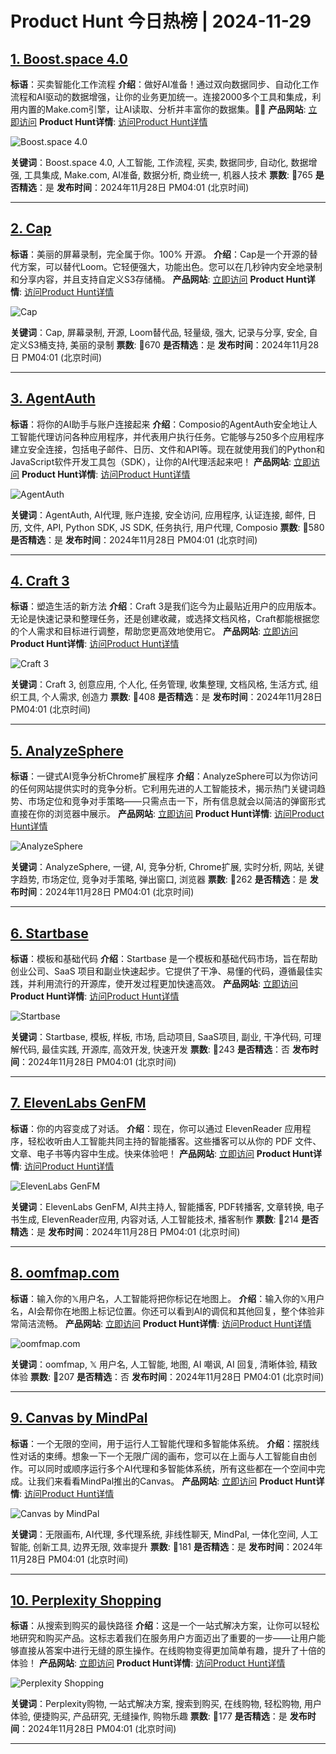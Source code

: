# Product Hunt 今日热榜 | 2024-11-29

## [1. Boost.space 4.0](https://www.producthunt.com/posts/boost-space-4-0?utm_campaign=producthunt-api&utm_medium=api-v2&utm_source=Application%3A+phtrends+%28ID%3A+147529%29)
**标语**：买卖智能化工作流程
**介绍**：做好AI准备！通过双向数据同步、自动化工作流程和AI驱动的数据增强，让你的业务更加统一。连接2000多个工具和集成，利用内置的Make.com引擎，让AI读取、分析并丰富你的数据集。🤖✅
**产品网站**: [立即访问](https://www.producthunt.com/r/YCPBKZM7WW3HXZ?utm_campaign=producthunt-api&utm_medium=api-v2&utm_source=Application%3A+phtrends+%28ID%3A+147529%29)
**Product Hunt详情**: [访问Product Hunt详情](https://www.producthunt.com/posts/boost-space-4-0?utm_campaign=producthunt-api&utm_medium=api-v2&utm_source=Application%3A+phtrends+%28ID%3A+147529%29)

![Boost.space 4.0](https://ph-files.imgix.net/12d8ed88-9bcb-4d55-8207-a77d9dfc14e1.png?auto=format&fit=crop&frame=1&h=512&w=1024)

**关键词**：Boost.space 4.0, 人工智能, 工作流程, 买卖, 数据同步, 自动化, 数据增强, 工具集成, Make.com, AI准备, 数据分析, 商业统一, 机器人技术
**票数**: 🔺765
**是否精选**：是
**发布时间**：2024年11月28日 PM04:01 (北京时间)

---

## [2. Cap](https://www.producthunt.com/posts/cap-4?utm_campaign=producthunt-api&utm_medium=api-v2&utm_source=Application%3A+phtrends+%28ID%3A+147529%29)
**标语**：美丽的屏幕录制，完全属于你。100% 开源。
**介绍**：Cap是一个开源的替代方案，可以替代Loom。它轻便强大，功能出色。您可以在几秒钟内安全地录制和分享内容，并且支持自定义S3存储桶。
**产品网站**: [立即访问](https://www.producthunt.com/r/F6YGGQO6K3YFDC?utm_campaign=producthunt-api&utm_medium=api-v2&utm_source=Application%3A+phtrends+%28ID%3A+147529%29)
**Product Hunt详情**: [访问Product Hunt详情](https://www.producthunt.com/posts/cap-4?utm_campaign=producthunt-api&utm_medium=api-v2&utm_source=Application%3A+phtrends+%28ID%3A+147529%29)

![Cap](https://ph-files.imgix.net/644a8894-ea7c-472a-bfd1-6b9d49d9fac2.jpeg?auto=format&fit=crop&frame=1&h=512&w=1024)

**关键词**：Cap, 屏幕录制, 开源, Loom替代品, 轻量级, 强大, 记录与分享, 安全, 自定义S3桶支持, 美丽的录制
**票数**: 🔺670
**是否精选**：是
**发布时间**：2024年11月28日 PM04:01 (北京时间)

---

## [3. AgentAuth](https://www.producthunt.com/posts/agentauth?utm_campaign=producthunt-api&utm_medium=api-v2&utm_source=Application%3A+phtrends+%28ID%3A+147529%29)
**标语**：将你的AI助手与账户连接起来
**介绍**：Composio的AgentAuth安全地让人工智能代理访问各种应用程序，并代表用户执行任务。它能够与250多个应用程序建立安全连接，包括电子邮件、日历、文件和API等。现在就使用我们的Python和JavaScript软件开发工具包（SDK），让你的AI代理活起来吧！
**产品网站**: [立即访问](https://www.producthunt.com/r/CBWYX6OUHOZYGL?utm_campaign=producthunt-api&utm_medium=api-v2&utm_source=Application%3A+phtrends+%28ID%3A+147529%29)
**Product Hunt详情**: [访问Product Hunt详情](https://www.producthunt.com/posts/agentauth?utm_campaign=producthunt-api&utm_medium=api-v2&utm_source=Application%3A+phtrends+%28ID%3A+147529%29)

![AgentAuth](https://ph-files.imgix.net/ccf0edbd-10be-4785-abb7-5b144f0998b7.gif?auto=format&fit=crop&frame=1&h=512&w=1024)

**关键词**：AgentAuth, AI代理, 账户连接, 安全访问, 应用程序, 认证连接, 邮件, 日历, 文件, API, Python SDK, JS SDK, 任务执行, 用户代理, Composio
**票数**: 🔺580
**是否精选**：是
**发布时间**：2024年11月28日 PM04:01 (北京时间)

---

## [4. Craft 3](https://www.producthunt.com/posts/craft-3-1?utm_campaign=producthunt-api&utm_medium=api-v2&utm_source=Application%3A+phtrends+%28ID%3A+147529%29)
**标语**：塑造生活的新方法
**介绍**：Craft 3是我们迄今为止最贴近用户的应用版本。无论是快速记录和整理任务，还是创建收藏，或选择文档风格，Craft都能根据您的个人需求和目标进行调整，帮助您更高效地使用它。
**产品网站**: [立即访问](https://www.producthunt.com/r/MJZ5G2PA22H6NZ?utm_campaign=producthunt-api&utm_medium=api-v2&utm_source=Application%3A+phtrends+%28ID%3A+147529%29)
**Product Hunt详情**: [访问Product Hunt详情](https://www.producthunt.com/posts/craft-3-1?utm_campaign=producthunt-api&utm_medium=api-v2&utm_source=Application%3A+phtrends+%28ID%3A+147529%29)

![Craft 3](https://ph-files.imgix.net/a5d10683-1a3a-469b-97bd-ffbf42e4dff0.jpeg?auto=format&fit=crop&frame=1&h=512&w=1024)

**关键词**：Craft 3, 创意应用, 个人化, 任务管理, 收集整理, 文档风格, 生活方式, 组织工具, 个人需求, 创造力
**票数**: 🔺408
**是否精选**：是
**发布时间**：2024年11月28日 PM04:01 (北京时间)

---

## [5. AnalyzeSphere](https://www.producthunt.com/posts/analyzesphere?utm_campaign=producthunt-api&utm_medium=api-v2&utm_source=Application%3A+phtrends+%28ID%3A+147529%29)
**标语**：一键式AI竞争分析Chrome扩展程序
**介绍**：AnalyzeSphere可以为你访问的任何网站提供实时的竞争分析。它利用先进的人工智能技术，揭示热门关键词趋势、市场定位和竞争对手策略——只需点击一下，所有信息就会以简洁的弹窗形式直接在你的浏览器中展示。
**产品网站**: [立即访问](https://www.producthunt.com/r/LOIMLG5IYTJU5H?utm_campaign=producthunt-api&utm_medium=api-v2&utm_source=Application%3A+phtrends+%28ID%3A+147529%29)
**Product Hunt详情**: [访问Product Hunt详情](https://www.producthunt.com/posts/analyzesphere?utm_campaign=producthunt-api&utm_medium=api-v2&utm_source=Application%3A+phtrends+%28ID%3A+147529%29)

![AnalyzeSphere](https://ph-files.imgix.net/858875fe-8feb-4919-8d7b-bf1d0f8d150e.png?auto=format&fit=crop&frame=1&h=512&w=1024)

**关键词**：AnalyzeSphere, 一键, AI, 竞争分析, Chrome扩展, 实时分析, 网站, 关键字趋势, 市场定位, 竞争对手策略, 弹出窗口, 浏览器
**票数**: 🔺262
**是否精选**：是
**发布时间**：2024年11月28日 PM04:01 (北京时间)

---

## [6. Startbase](https://www.producthunt.com/posts/startbase?utm_campaign=producthunt-api&utm_medium=api-v2&utm_source=Application%3A+phtrends+%28ID%3A+147529%29)
**标语**：模板和基础代码
**介绍**：Startbase 是一个模板和基础代码市场，旨在帮助创业公司、SaaS 项目和副业快速起步。它提供了干净、易懂的代码，遵循最佳实践，并利用流行的开源库，使开发过程更加快速高效。
**产品网站**: [立即访问](https://www.producthunt.com/r/EMY37LOKNYFYOV?utm_campaign=producthunt-api&utm_medium=api-v2&utm_source=Application%3A+phtrends+%28ID%3A+147529%29)
**Product Hunt详情**: [访问Product Hunt详情](https://www.producthunt.com/posts/startbase?utm_campaign=producthunt-api&utm_medium=api-v2&utm_source=Application%3A+phtrends+%28ID%3A+147529%29)

![Startbase](https://ph-files.imgix.net/ebce16d5-6c88-40bf-ac93-f31af054049f.png?auto=format&fit=crop&frame=1&h=512&w=1024)

**关键词**：Startbase, 模板, 样板, 市场, 启动项目, SaaS项目, 副业, 干净代码, 可理解代码, 最佳实践, 开源库, 高效开发, 快速开发
**票数**: 🔺243
**是否精选**：否
**发布时间**：2024年11月28日 PM04:01 (北京时间)

---

## [7. ElevenLabs GenFM](https://www.producthunt.com/posts/elevenlabs-genfm?utm_campaign=producthunt-api&utm_medium=api-v2&utm_source=Application%3A+phtrends+%28ID%3A+147529%29)
**标语**：你的内容变成了对话。
**介绍**：现在，你可以通过 ElevenReader 应用程序，轻松收听由人工智能共同主持的智能播客。这些播客可以从你的 PDF 文件、文章、电子书等内容中生成。快来体验吧！
**产品网站**: [立即访问](https://www.producthunt.com/r/DAW2S245PWJP6O?utm_campaign=producthunt-api&utm_medium=api-v2&utm_source=Application%3A+phtrends+%28ID%3A+147529%29)
**Product Hunt详情**: [访问Product Hunt详情](https://www.producthunt.com/posts/elevenlabs-genfm?utm_campaign=producthunt-api&utm_medium=api-v2&utm_source=Application%3A+phtrends+%28ID%3A+147529%29)

![ElevenLabs GenFM](https://ph-files.imgix.net/5c4593ef-b7cf-41a3-9b47-3092b1989470.webp?auto=format&fit=crop&frame=1&h=512&w=1024)

**关键词**：ElevenLabs GenFM, AI共主持人, 智能播客, PDF转播客, 文章转换, 电子书生成, ElevenReader应用, 内容对话, 人工智能技术, 播客制作
**票数**: 🔺214
**是否精选**：是
**发布时间**：2024年11月28日 PM04:01 (北京时间)

---

## [8. oomfmap.com](https://www.producthunt.com/posts/oomfmap-com?utm_campaign=producthunt-api&utm_medium=api-v2&utm_source=Application%3A+phtrends+%28ID%3A+147529%29)
**标语**：输入你的𝕏用户名，人工智能将把你标记在地图上。
**介绍**：输入你的𝕏用户名，AI会帮你在地图上标记位置。你还可以看到AI的调侃和其他回复，整个体验非常简洁流畅。
**产品网站**: [立即访问](https://www.producthunt.com/r/MEXFWOHH7LSA2K?utm_campaign=producthunt-api&utm_medium=api-v2&utm_source=Application%3A+phtrends+%28ID%3A+147529%29)
**Product Hunt详情**: [访问Product Hunt详情](https://www.producthunt.com/posts/oomfmap-com?utm_campaign=producthunt-api&utm_medium=api-v2&utm_source=Application%3A+phtrends+%28ID%3A+147529%29)

![oomfmap.com](https://ph-files.imgix.net/9a98bfd5-3f06-4340-9f5c-7392ebdc2ad7.jpeg?auto=format&fit=crop&frame=1&h=512&w=1024)

**关键词**：oomfmap, 𝕏 用户名, 人工智能, 地图, AI 嘲讽, AI 回复, 清晰体验, 精致体验
**票数**: 🔺207
**是否精选**：否
**发布时间**：2024年11月28日 PM04:01 (北京时间)

---

## [9. Canvas by MindPal](https://www.producthunt.com/posts/canvas-by-mindpal?utm_campaign=producthunt-api&utm_medium=api-v2&utm_source=Application%3A+phtrends+%28ID%3A+147529%29)
**标语**：一个无限的空间，用于运行人工智能代理和多智能体系统。
**介绍**：摆脱线性对话的束缚。想象一下一个无限广阔的画布，您可以在上面与人工智能自由创作。可以同时或顺序运行多个AI代理和多智能体系统，所有这些都在一个空间中完成。让我们来看看MindPal推出的Canvas。
**产品网站**: [立即访问](https://www.producthunt.com/r/CV4VX6L5GTTQTO?utm_campaign=producthunt-api&utm_medium=api-v2&utm_source=Application%3A+phtrends+%28ID%3A+147529%29)
**Product Hunt详情**: [访问Product Hunt详情](https://www.producthunt.com/posts/canvas-by-mindpal?utm_campaign=producthunt-api&utm_medium=api-v2&utm_source=Application%3A+phtrends+%28ID%3A+147529%29)

![Canvas by MindPal](https://ph-files.imgix.net/78276ea7-f69b-490d-a052-59b1859c4515.png?auto=format&fit=crop&frame=1&h=512&w=1024)

**关键词**：无限画布, AI代理, 多代理系统, 非线性聊天, MindPal, 一体化空间, 人工智能, 创新工具, 边界无限, 效率提升
**票数**: 🔺181
**是否精选**：是
**发布时间**：2024年11月28日 PM04:01 (北京时间)

---

## [10. Perplexity Shopping](https://www.producthunt.com/posts/perplexity-shopping?utm_campaign=producthunt-api&utm_medium=api-v2&utm_source=Application%3A+phtrends+%28ID%3A+147529%29)
**标语**：从搜索到购买的最快路径
**介绍**：这是一个一站式解决方案，让你可以轻松地研究和购买产品。这标志着我们在服务用户方面迈出了重要的一步——让用户能够直接从答案中进行无缝的原生操作。在线购物变得更加简单有趣，提升了十倍的体验！
**产品网站**: [立即访问](https://www.producthunt.com/r/MEVML46Q2AJMOU?utm_campaign=producthunt-api&utm_medium=api-v2&utm_source=Application%3A+phtrends+%28ID%3A+147529%29)
**Product Hunt详情**: [访问Product Hunt详情](https://www.producthunt.com/posts/perplexity-shopping?utm_campaign=producthunt-api&utm_medium=api-v2&utm_source=Application%3A+phtrends+%28ID%3A+147529%29)

![Perplexity Shopping](https://ph-files.imgix.net/0a7f29f6-3d6d-47d0-946a-0aae318848e1.png?auto=format&fit=crop&frame=1&h=512&w=1024)

**关键词**：Perplexity购物, 一站式解决方案, 搜索到购买, 在线购物, 轻松购物, 用户体验, 便捷购买, 产品研究, 无缝操作, 购物乐趣
**票数**: 🔺177
**是否精选**：是
**发布时间**：2024年11月28日 PM04:01 (北京时间)

---

